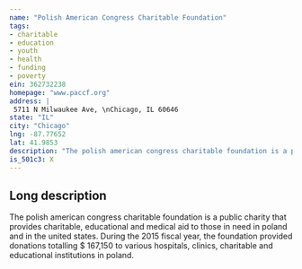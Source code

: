 ```yaml
---
name: "Polish American Congress Charitable Foundation"
tags:
- charitable
- education
- youth
- health
- funding
- poverty
ein: 362732238
homepage: "www.paccf.org"
address: |
 5711 N Milwaukee Ave, \nChicago, IL 60646
state: "IL"
city: "Chicago"
lng: -87.77652
lat: 41.9853
description: "The polish american congress charitable foundation is a public charity that provides charitable, educational and medical aid to those in need in poland and in the united states. "
is_501c3: X
---
```


## Long description

The polish american congress charitable foundation is a public charity that provides charitable, educational and medical aid to those in need in poland and in the united states. During the 2015 fiscal year, the foundation provided donations totalling $ 167,150 to various hospitals, clinics, charitable and educational institutions in poland. 
